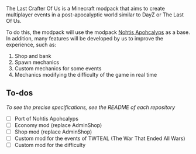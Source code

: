 The Last Crafter Of Us is a Minecraft modpack that aims to create multiplayer events in a post-apocalyptic world similar to DayZ or The Last Of Us.

To do this, the modpack will use the modpack [Nohtis Apohcalyps](https://www.curseforge.com/minecraft/modpacks/nohtis-apohcalyps) as a base.
In addition, many features will be developed by us to improve the experience, such as:
1. Shop and bank
2. Spawn mechanics
3. Custom mechanics for some events
4. Mechanics modifying the difficulty of the game in real time

## To-dos
*To see the precise specifications, see the README of each repository*
- [ ] Port of Nohtis Apohcalyps
- [ ] Economy mod (replace AdminShop)
- [ ] Shop mod (replace AdminShop)
- [ ] Custom mod for the events of TWTEAL (The War That Ended All Wars)
- [ ] Custom mod for the difficulty